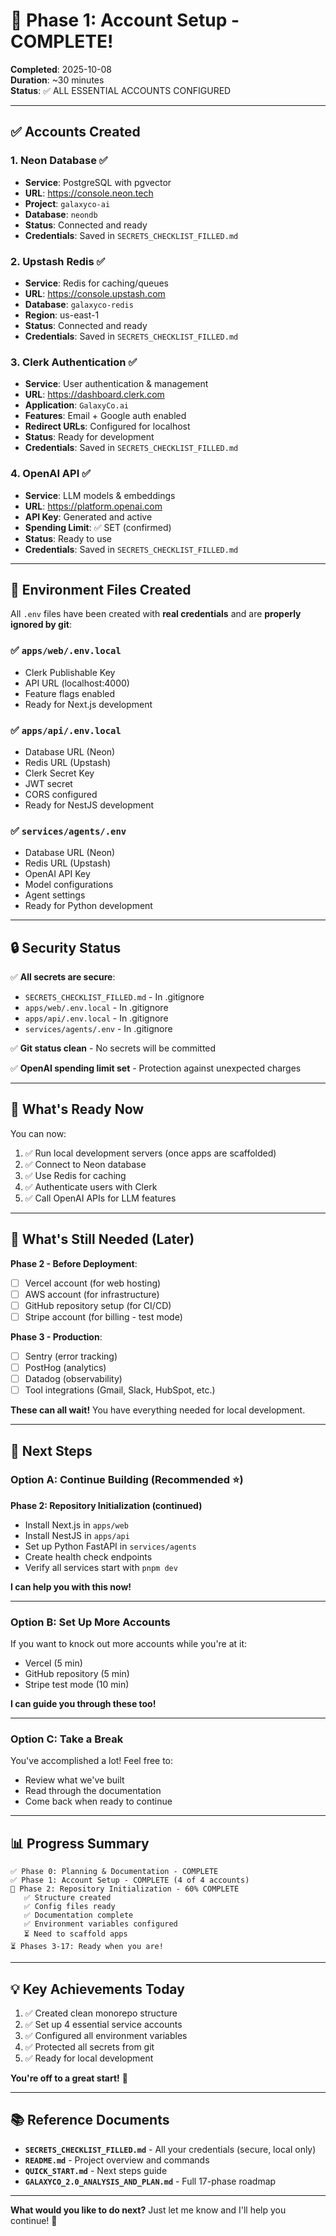 # 🎉 Phase 1: Account Setup - COMPLETE!

**Completed**: 2025-10-08  
**Duration**: ~30 minutes  
**Status**: ✅ ALL ESSENTIAL ACCOUNTS CONFIGURED

---

## ✅ Accounts Created

### 1. Neon Database ✅

- **Service**: PostgreSQL with pgvector
- **URL**: https://console.neon.tech
- **Project**: `galaxyco-ai`
- **Database**: `neondb`
- **Status**: Connected and ready
- **Credentials**: Saved in `SECRETS_CHECKLIST_FILLED.md`

### 2. Upstash Redis ✅

- **Service**: Redis for caching/queues
- **URL**: https://console.upstash.com
- **Database**: `galaxyco-redis`
- **Region**: us-east-1
- **Status**: Connected and ready
- **Credentials**: Saved in `SECRETS_CHECKLIST_FILLED.md`

### 3. Clerk Authentication ✅

- **Service**: User authentication & management
- **URL**: https://dashboard.clerk.com
- **Application**: `GalaxyCo.ai`
- **Features**: Email + Google auth enabled
- **Redirect URLs**: Configured for localhost
- **Status**: Ready for development
- **Credentials**: Saved in `SECRETS_CHECKLIST_FILLED.md`

### 4. OpenAI API ✅

- **Service**: LLM models & embeddings
- **URL**: https://platform.openai.com
- **API Key**: Generated and active
- **Spending Limit**: ✅ SET (confirmed)
- **Status**: Ready to use
- **Credentials**: Saved in `SECRETS_CHECKLIST_FILLED.md`

---

## 📁 Environment Files Created

All `.env` files have been created with **real credentials** and are **properly ignored by git**:

### ✅ `apps/web/.env.local`

- Clerk Publishable Key
- API URL (localhost:4000)
- Feature flags enabled
- Ready for Next.js development

### ✅ `apps/api/.env.local`

- Database URL (Neon)
- Redis URL (Upstash)
- Clerk Secret Key
- JWT secret
- CORS configured
- Ready for NestJS development

### ✅ `services/agents/.env`

- Database URL (Neon)
- Redis URL (Upstash)
- OpenAI API Key
- Model configurations
- Agent settings
- Ready for Python development

---

## 🔒 Security Status

✅ **All secrets are secure**:

- `SECRETS_CHECKLIST_FILLED.md` - In .gitignore
- `apps/web/.env.local` - In .gitignore
- `apps/api/.env.local` - In .gitignore
- `services/agents/.env` - In .gitignore

✅ **Git status clean** - No secrets will be committed

✅ **OpenAI spending limit set** - Protection against unexpected charges

---

## 🎯 What's Ready Now

You can now:

1. ✅ Run local development servers (once apps are scaffolded)
2. ✅ Connect to Neon database
3. ✅ Use Redis for caching
4. ✅ Authenticate users with Clerk
5. ✅ Call OpenAI APIs for LLM features

---

## 📝 What's Still Needed (Later)

**Phase 2 - Before Deployment**:

- [ ] Vercel account (for web hosting)
- [ ] AWS account (for infrastructure)
- [ ] GitHub repository setup (for CI/CD)
- [ ] Stripe account (for billing - test mode)

**Phase 3 - Production**:

- [ ] Sentry (error tracking)
- [ ] PostHog (analytics)
- [ ] Datadog (observability)
- [ ] Tool integrations (Gmail, Slack, HubSpot, etc.)

**These can all wait!** You have everything needed for local development.

---

## 🚀 Next Steps

### Option A: Continue Building (Recommended ⭐)

**Phase 2: Repository Initialization (continued)**

- Install Next.js in `apps/web`
- Install NestJS in `apps/api`
- Set up Python FastAPI in `services/agents`
- Create health check endpoints
- Verify all services start with `pnpm dev`

**I can help you with this now!**

---

### Option B: Set Up More Accounts

If you want to knock out more accounts while you're at it:

- Vercel (5 min)
- GitHub repository (5 min)
- Stripe test mode (10 min)

**I can guide you through these too!**

---

### Option C: Take a Break

You've accomplished a lot! Feel free to:

- Review what we've built
- Read through the documentation
- Come back when ready to continue

---

## 📊 Progress Summary

```
✅ Phase 0: Planning & Documentation - COMPLETE
✅ Phase 1: Account Setup - COMPLETE (4 of 4 accounts)
🔄 Phase 2: Repository Initialization - 60% COMPLETE
   ✅ Structure created
   ✅ Config files ready
   ✅ Documentation complete
   ✅ Environment variables configured
   ⏳ Need to scaffold apps
⏳ Phases 3-17: Ready when you are!
```

---

## 💡 Key Achievements Today

1. ✅ Created clean monorepo structure
2. ✅ Set up 4 essential service accounts
3. ✅ Configured all environment variables
4. ✅ Protected all secrets from git
5. ✅ Ready for local development

**You're off to a great start!** 🚀

---

## 📚 Reference Documents

- **`SECRETS_CHECKLIST_FILLED.md`** - All your credentials (secure, local only)
- **`README.md`** - Project overview and commands
- **`QUICK_START.md`** - Next steps guide
- **`GALAXYCO_2.0_ANALYSIS_AND_PLAN.md`** - Full 17-phase roadmap

---

**What would you like to do next?** Just let me know and I'll help you continue! 🎯
